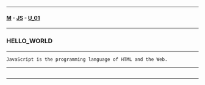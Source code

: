 
---

#### [M](https://github.com/ttltrk/TTT/blob/master/menu.md) - [JS](https://github.com/ttltrk/TTT/tree/master/JS/JS.md) - [U_01](https://github.com/ttltrk/TTT/tree/master/JS/U_01/U_01.md)

---

### HELLO_WORLD

---

```
JavaScript is the programming language of HTML and the Web.
```

---

```

```

---
